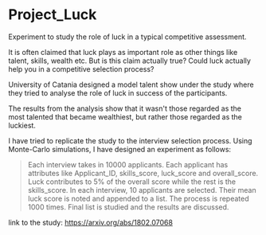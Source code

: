 # Project_Luck
Experiment to study the role of luck in a typical competitive assessment.


It is often claimed that luck plays as important role as other things like talent, skills, wealth etc. But is this claim actually true? Could luck actually help you in a competitive selection process?

University of Catania designed a model talent show under the study where they tried to analyse the role of luck in success of the participants.

The results from the analysis show that it wasn't those regarded as the most talented that became wealthiest, but rather those regarded as the luckiest.

I have tried to replicate the study to the interview selection process. Using Monte-Carlo simulations, I have designed an experiment as follows:
> Each interview takes in 10000 applicants. Each applicant has attributes like Applicant_ID, skills_score, luck_score and overall_score. 
> Luck contributes to 5% of the overall score while the rest is the skills_score.
> In each interview, 10 applicants are selected. Their mean luck score is noted and appended to a list. The process is repeated 1000 times.
> Final list is studied and the results are discussed.

link to the study: https://arxiv.org/abs/1802.07068
